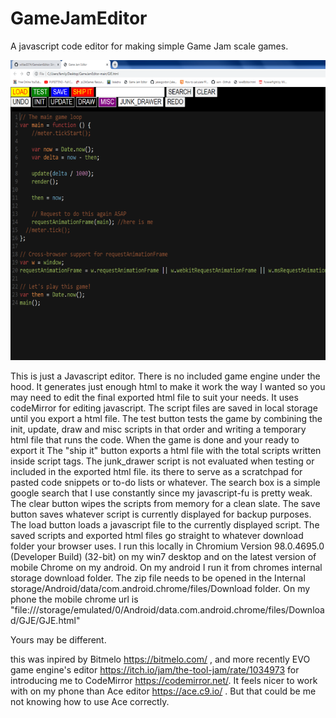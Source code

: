 # GameJamEditor
A javascript code editor for making simple Game Jam scale games.
<p>
    <img src="screenShot.png" width="640" height="480" />
</p>
This is just a Javascript editor.  There is no included game engine under the hood. It generates just enough html to make it work the way I wanted so you may need to edit the final exported html file to suit your needs.  It uses codeMirror for editing javascript.  The script files are saved in local storage until you export a html file. The test button tests the game by combining the init, update, draw and misc scripts in that order and writing a  temporary html file that runs the code. When the game is done and your ready to export it The "ship it" button exports a html file with the total scripts written inside script tags. The junk_drawer script is not evaluated when testing or included in the exported html file. its there to serve as a scratchpad for pasted code snippets or to-do lists or whatever. The search box is a simple google search that I use constantly since my javascript-fu is pretty weak. The clear button wipes the scripts from memory for a clean slate.  The save button saves whatever script is currently displayed for backup purposes. The load button loads a javascript file to the currently displayed script. The saved scripts and exported html files go straight to whatever download folder your browser uses.
I run this locally in Chromium Version 98.0.4695.0 (Developer Build) (32-bit) on my win7 desktop and on the latest version of mobile Chrome on my android. On my android I run it from chromes internal storage download folder. The zip file needs to be opened in the Internal storage/Android/data/com.android.chrome/files/Download folder. On my phone the mobile chrome url is  "file:///storage/emulated/0/Android/data.com.android.chrome/files/Download/GJE/GJE.html"

Yours may be different.

this was inpired by Bitmelo https://bitmelo.com/ , and more recently EVO game engine's editor https://itch.io/jam/the-tool-jam/rate/1034973 for introducing me to CodeMirror https://codemirror.net/.  It feels nicer to work with on my phone than Ace editor https://ace.c9.io/ .  But that could be me not knowing how to use Ace correctly.
